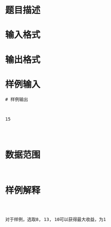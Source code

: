 

# 题目描述



# 输入格式



# 输出格式



# 样例输入


<pre>
# 样例输出


<pre>15</pre>

# 数据范围



# 样例解释


<p>
对于样例，选取8, 13, 10可以获得最大收益，为1
</p>
